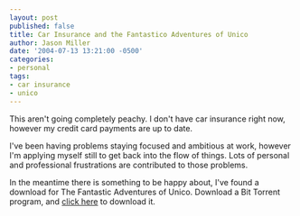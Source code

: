 ```yaml
---
layout: post
published: false
title: Car Insurance and the Fantastico Adventures of Unico
author: Jason Miller
date: '2004-07-13 13:21:00 -0500'
categories:
- personal
tags:
- car insurance
- unico
---
```


This aren't going completely peachy. I don't have car insurance right now,
however my credit card payments are up to date.

I've been having problems staying focused and ambitious at work, however I'm
applying myself still to get back into the flow of things. Lots of personal and
professional frustrations are contributed to those problems.

In the meantime there is something to be happy about, I've found a download for
The Fantastic Adventures of Unico. Download a Bit Torrent program, and [click
here](http://www.redconfetti.com:80/torrent/Unico.torrent) to download it.
